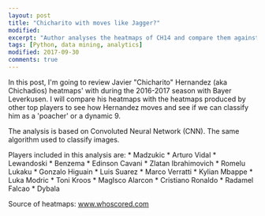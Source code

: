 ```yaml
---
layout: post
title: "Chicharito with moves like Jagger?"
modified:
excerpt: "Author analyses the heatmaps of CH14 and compare them against other players"
tags: [Python, data mining, analytics]
modified: 2017-09-30
comments: true
---
```


In this post, I'm going to review Javier "Chicharito" Hernandez (aka Chichadios) heatmaps' with during the 2016-2017 season with Bayer Leverkusen. I will compare his heatmaps with the heatmaps produced by other top players to see how Hernandez moves and see if we can classify him as a 'poacher' or a dynamic 9. 
<p>
The analysis is based on Convoluted Neural Network (CNN). The same algorithm used to classify images.
<p>
Players included in this analysis are:
* Madzukic
* Arturo Vidal
* Lewandoski
* Benzema
* Edinson Cavani
* Zlatan Ibrahimovich
* Romelu Lukaku
* Gonzalo Higuain
* Luis Suarez
* Marco Verratti
* Kylian Mbappe
* Luka Modric
* Toni Kroos
* MagIsco Alarcon
* Cristiano Ronaldo
* Radamel Falcao
* Dybala


Source of heatmaps: www.whoscored.com 


